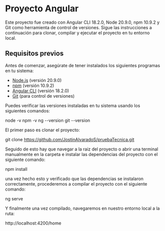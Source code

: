 # Proyecto Angular

Este proyecto fue creado con Angular CLI 18.2.0, Node 20.9.0, npm 10.9.2 y Git como herramienta de control de versiones. Sigue las instrucciones a continuación para clonar, compilar y ejecutar el proyecto en tu entorno local.

## Requisitos previos

Antes de comenzar, asegúrate de tener instalados los siguientes programas en tu sistema:

- [Node.js](https://nodejs.org/) (versión 20.9.0)
- [npm](https://www.npmjs.com/) (versión 10.9.2)
- [Angular CLI](https://angular.io/cli) (versión 18.2.0)
- [Git](https://git-scm.com/) (para control de versiones)

Puedes verificar las versiones instaladas en tu sistema usando los siguientes comandos:

node -v
npm -v
ng --version
git --version

El primer paso es clonar el proyecto: 

git clone https://github.com/JostinAlvaradoS/pruebaTecnica.git


Seguido de esto hay que navegar a la raiz del proyecto o abrir una terminal manualmente en la carpeta e instalar las dependencias del proyecto con el siguiente comando:

npm install

una vez hecho esto y verificado que las dependencias se instalaron correctamente, procederemos a compilar el proyecto con el siguiente comando:

ng serve

Y finalmente una vez compilado, navegaremos en nuestro entorno local a la ruta:

http://localhost:4200/home

